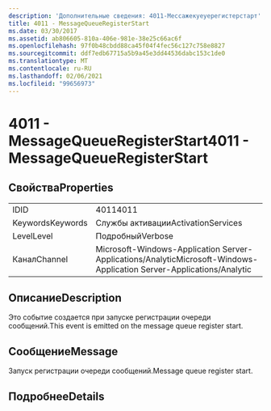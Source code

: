 ```yaml
---
description: 'Дополнительные сведения: 4011-Мессажекуеуерегистерстарт'
title: 4011 - MessageQueueRegisterStart
ms.date: 03/30/2017
ms.assetid: ab806605-810a-406e-981e-38e25c66ac6f
ms.openlocfilehash: 97f0b48cbdd88ca45f04f4fec56c127c758e8827
ms.sourcegitcommit: ddf7edb67715a5b9a45e3dd44536dabc153c1de0
ms.translationtype: MT
ms.contentlocale: ru-RU
ms.lasthandoff: 02/06/2021
ms.locfileid: "99656973"
---
```

# <a name="4011---messagequeueregisterstart"></a><span data-ttu-id="acd50-103">4011 - MessageQueueRegisterStart</span><span class="sxs-lookup"><span data-stu-id="acd50-103">4011 - MessageQueueRegisterStart</span></span>

## <a name="properties"></a><span data-ttu-id="acd50-104">Свойства</span><span class="sxs-lookup"><span data-stu-id="acd50-104">Properties</span></span>  
  
|||  
|-|-|  
|<span data-ttu-id="acd50-105">ID</span><span class="sxs-lookup"><span data-stu-id="acd50-105">ID</span></span>|<span data-ttu-id="acd50-106">4011</span><span class="sxs-lookup"><span data-stu-id="acd50-106">4011</span></span>|  
|<span data-ttu-id="acd50-107">Keywords</span><span class="sxs-lookup"><span data-stu-id="acd50-107">Keywords</span></span>|<span data-ttu-id="acd50-108">Службы активации</span><span class="sxs-lookup"><span data-stu-id="acd50-108">ActivationServices</span></span>|  
|<span data-ttu-id="acd50-109">Level</span><span class="sxs-lookup"><span data-stu-id="acd50-109">Level</span></span>|<span data-ttu-id="acd50-110">Подробный</span><span class="sxs-lookup"><span data-stu-id="acd50-110">Verbose</span></span>|  
|<span data-ttu-id="acd50-111">Канал</span><span class="sxs-lookup"><span data-stu-id="acd50-111">Channel</span></span>|<span data-ttu-id="acd50-112">Microsoft-Windows-Application Server-Applications/Analytic</span><span class="sxs-lookup"><span data-stu-id="acd50-112">Microsoft-Windows-Application Server-Applications/Analytic</span></span>|  
  
## <a name="description"></a><span data-ttu-id="acd50-113">Описание</span><span class="sxs-lookup"><span data-stu-id="acd50-113">Description</span></span>  

 <span data-ttu-id="acd50-114">Это событие создается при запуске регистрации очереди сообщений.</span><span class="sxs-lookup"><span data-stu-id="acd50-114">This event is emitted on the message queue register start.</span></span>  
  
## <a name="message"></a><span data-ttu-id="acd50-115">Сообщение</span><span class="sxs-lookup"><span data-stu-id="acd50-115">Message</span></span>  

 <span data-ttu-id="acd50-116">Запуск регистрации очереди сообщений.</span><span class="sxs-lookup"><span data-stu-id="acd50-116">Message queue register start.</span></span>  
  
## <a name="details"></a><span data-ttu-id="acd50-117">Подробнее</span><span class="sxs-lookup"><span data-stu-id="acd50-117">Details</span></span>
